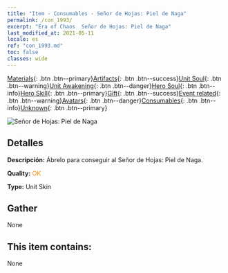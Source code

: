 ```yaml
---
title: "Item - Consumables - Señor de Hojas: Piel de Naga"
permalink: /con_1993/
excerpt: "Era of Chaos  Señor de Hojas: Piel de Naga"
last_modified_at: 2021-05-11
locale: es
ref: "con_1993.md"
toc: false
classes: wide
---
```

 [Materials](/ItemsES/){: .btn .btn--primary}[Artifacts](/ItemsES/Artifacts/){: .btn .btn--success}[Unit Soul](/ItemsES/UnitSoul/){: .btn .btn--warning}[Unit Awakening](/ItemsES/UnitAwakening/){: .btn .btn--danger}[Hero Soul](/ItemsES/HeroSoul/){: .btn .btn--info}[Hero Skill](/ItemsES/HeroSkill/){: .btn .btn--primary}[Gift](/ItemsES/Gift/){: .btn .btn--success}[Event related](/ItemsES/Events/){: .btn .btn--warning}[Avatars](/ItemsES/Avatars/){: .btn .btn--danger}[Consumables](/ItemsES/Consumables/){: .btn .btn--info}[Unknown](/ItemsES/Unknown/){: .btn .btn--primary}

 ![Señor de Hojas: Piel de Naga](/images/u/ti_najia.jpg)

## Detalles
 **Descripción:** Ábrelo para conseguir al Señor de Hojas: Piel de Naga.

 **Quality:** <span style="color: #FF8C00">OK</span>

 **Type:** Unit Skin

## Gather

  None

## This item contains:

  None


